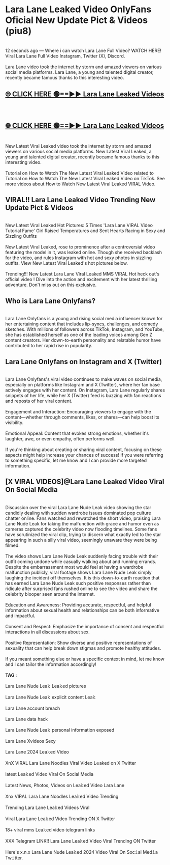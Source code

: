# Lara Lane Leaked Video OnlyFans Oficial New Update Pict & Videos (piu8)
<br>
12 seconds ago — Where i can watch Lara Lane Full Video? WATCH HERE! Viral Lara Lane Full Video Instagram, Twitter (X), Discord.
<br><br>
Lara Lane video took the internet by storm and amazed viewers on various social media platforms. Lara Lane, a young and talented digital creator, recently became famous thanks to this interesting video.
<br>
<h2><a href="https://play.trustnlinepharmacy.us?title=Lara_Lane">🌐 CLICK HERE 🟢==►► Lara Lane Leaked Videos</a></h2>
<br>
<h2><a href="https://play.trustnlinepharmacy.us?title=Lara_Lane">🌐 CLICK HERE 🟢==►► Lara Lane Leaked Videos</a></h2>
<br>
New Latest Viral Leaked video took the internet by storm and amazed viewers on various social media platforms. New Latest Viral Leaked, a young and talented digital creator, recently became famous thanks to this interesting video.
<br><br>
Tutorial on How to Watch The New Latest Viral Leaked Video related to Tutorial on How to Watch The New Latest Viral Leaked Video on TikTok. See more videos about How to Watch New Latest Viral Leaked VIRAL Video.
<br>
<h2>VIRAL!! Lara Lane Leaked Video Trending New Update Pict & Videos</h2>
<br>
New Latest Viral Leaked Hot Pictures: 5 Times 'Lara Lane VIRAL Video Tutorial Fame' Girl Raised Temperatures and Sent Hearts Racing in Sexy and Sizzling Outfits
<br><br>
New Latest Viral Leaked, rose to prominence after a controversial video featuring the model in it, was leaked online. Though she received backlash for the video, and rules Instagram with hot and sexy photos in sizzling outfits. View New Latest Viral Leaked's hot pictures below.
<br><br>
Trending!!! New Latest Lara Lane Viral Leaked MMS VIRAL Hot heck out's official video ! Dive into the action and excitement with her latest thrilling adventure. Don't miss out on this exclusive.
<br>
<h2>Who is Lara Lane Onlyfans?</h2>
<br>
Lara Lane Onlyfans is a young and rising social media influencer known for her entertaining content that includes lip-syncs, challenges, and comedy sketches. With millions of followers across TikTok, Instagram, and YouTube, she has established herself as one of the leading voices among Gen Z content creators. Her down-to-earth personality and relatable humor have contributed to her rapid rise in popularity.
<br>
<h2>Lara Lane Onlyfans on Instagram and X (Twitter)</h2>
<br>
Lara Lane Onlyfans's viral video continues to make waves on social media, especially on platforms like Instagram and X (Twitter), where her fan base actively engages with her content. On Instagram, Lara Lane regularly shares snippets of her life, while her X (Twitter) feed is buzzing with fan reactions and reposts of her viral content.
<br><br>
Engagement and Interaction: Encouraging viewers to engage with the content—whether through comments, likes, or shares—can help boost its visibility.
<br><br>
Emotional Appeal: Content that evokes strong emotions, whether it's laughter, awe, or even empathy, often performs well.
<br><br>
If you're thinking about creating or sharing viral content, focusing on these aspects might help increase your chances of success! If you were referring to something specific, let me know and I can provide more targeted information.
<br>
<h2>[X VIRAL VIDEOS]@Lara Lane Leaked Video Viral On Social Media</h2>
<br>
Discussion over the viral Lara Lane Nude Leak video showing the star candidly dealing with sudden wardrobe issues dominated pop culture chatter online. Fans watched and rewatched the short video, praising Lara Lane Nude Leak for taking the malfunction with grace and humor even as cameras captured the celebrity video now flooding timelines. Some fans have scrutinized the viral clip, trying to discern what exactly led to the star appearing in such a silly viral video, seemingly unaware they were being filmed.
<br><br>
The video shows Lara Lane Nude Leak suddenly facing trouble with their outfit coming undone while casually walking about and running errands. Despite the embarrassment most would feel at having a wardrobe malfunction publicly, viral footage shows Lara Lane Nude Leak simply laughing the incident off themselves. It is this down-to-earth reaction that has earned Lara Lane Nude Leak such positive responses rather than ridicule after surprised fans rushed online to see the video and share the celebrity blooper seen around the internet.
<br><br>
Education and Awareness: Providing accurate, respectful, and helpful information about sexual health and relationships can be both informative and impactful.
<br><br>
Consent and Respect: Emphasize the importance of consent and respectful interactions in all discussions about sex.
<br><br>
Positive Representation: Show diverse and positive representations of sexuality that can help break down stigmas and promote healthy attitudes.
<br><br>
If you meant something else or have a specific context in mind, let me know and I can tailor the information accordingly!
<br><br>
<strong>TAG :</strong>
<br><br>
Lara Lane Nude Lea𝚔 Lea𝚔ed pictures
<br><br>
Lara Lane Nude Lea𝚔 explicit content Lea𝚔
<br><br>
Lara Lane account breach
<br><br>
Lara Lane data hack
<br><br>
Lara Lane Nude Lea𝚔 personal information exposed
<br><br>
Lara Lane Xvideos Sexy
<br><br>
Lara Lane 2024 Lea𝚔ed Video
<br><br>
XnX VIRAL Lara Lane Noodles Viral Video L𝚎aked on X Twitter
<br><br>
latest Lea𝚔ed Video Viral On Social Media
<br><br>
Latest News, Photos, Videos on Lea𝚔ed Video Lara Lane
<br><br>
Xnx VIRAL Lara Lane Noodles Lea𝚔ed Video Trending
<br><br>
Trending Lara Lane Lea𝚔ed Videos Viral
<br><br>
Viral Lara Lane Lea𝚔ed Video Trending ON X Twitter
<br><br>
18+ viral mms Lea𝚔ed video telegram links
<br><br>
XXX Telegram LINK!! Lara Lane Lea𝚔ed Video Viral Trending ON Twitter
<br><br>
Here's x.n.x Lara Lane Nude Lea𝚔ed 2024 Video Viral On Soc𝚒al Med𝚒a Tw𝚒tter.
